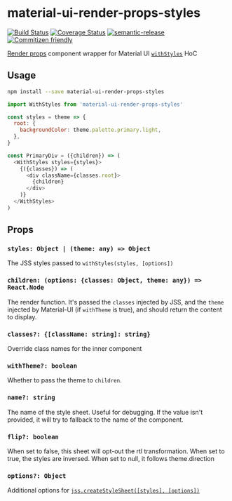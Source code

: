 # material-ui-render-props-styles

[![Build Status](https://travis-ci.org/jcoreio/material-ui-render-props-styles.svg?branch=master)](https://travis-ci.org/jcoreio/material-ui-render-props-styles)
[![Coverage Status](https://codecov.io/gh/jcoreio/material-ui-render-props-styles/branch/master/graph/badge.svg)](https://codecov.io/gh/jcoreio/material-ui-render-props-styles)
[![semantic-release](https://img.shields.io/badge/%20%20%F0%9F%93%A6%F0%9F%9A%80-semantic--release-e10079.svg)](https://github.com/semantic-release/semantic-release)
[![Commitizen friendly](https://img.shields.io/badge/commitizen-friendly-brightgreen.svg)](http://commitizen.github.io/cz-cli/)

[Render props](https://reactjs.org/docs/render-props.html) component wrapper for Material UI [`withStyles`](https://material-ui-next.com/customization/css-in-js/#withstyles-styles-options-higher-order-component) HoC

## Usage

```sh
npm install --save material-ui-render-props-styles
```

```js
import WithStyles from 'material-ui-render-props-styles'

const styles = theme => {
  root: {
    backgroundColor: theme.palette.primary.light,
  },
}

const PrimaryDiv = ({children}) => (
  <WithStyles styles={styles}>
    {({classes}) => (
      <div className={classes.root}>
        {children}
      </div>
    )}
  </WithStyles>
)
```

## Props

### `styles: Object | (theme: any) => Object`

The JSS styles passed to `withStyles(styles, [options])`

### `children: (options: {classes: Object, theme: any}) => React.Node`

The render function.  It's passed the `classes` injected by JSS, and
the `theme` injected by Material-UI (if `withTheme` is true), and should
return the content to display.

### `classes?: {[className: string]: string}`

Override class names for the inner component

### `withTheme?: boolean`

Whether to pass the theme to `children`.

### `name?: string`

The name of the style sheet. Useful for debugging. If the value isn't provided, it will try to fallback to the name of the component.

### `flip?: boolean`

When set to false, this sheet will opt-out the rtl transformation. When set to true, the styles are inversed. When set to null, it follows theme.direction

### `options?: Object`

Additional options for [`jss.createStyleSheet([styles], [options])`](http://cssinjs.org/js-api/#create-style-sheet)
